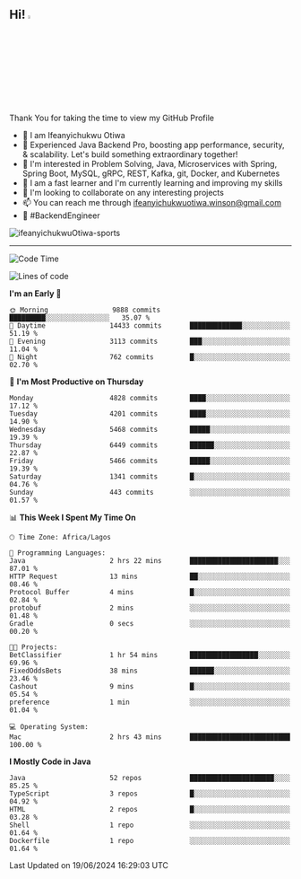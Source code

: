 <!-- BLOG-POST-LIST:START --><!-- BLOG-POST-LIST:END -->

## Hi! <img src="https://media.giphy.com/media/hvRJCLFzcasrR4ia7z/giphy.gif" width="4%"> 

Thank You for taking the time to view my GitHub Profile

- 👋 I am Ifeanyichukwu Otiwa
- 🚀 Experienced Java Backend Pro, boosting app performance, security, & scalability. Let's build something extraordinary together!
- 👀 I'm interested in Problem Solving, Java, Microservices with Spring, Spring Boot, MySQL, gRPC, REST, Kafka, git, Docker, and Kubernetes
- 🌱 I am a fast learner and I'm currently learning and improving my skills
- 💞️ I'm looking to collaborate on any interesting projects
- 📫 You can reach me through ifeanyichukwuotiwa.winson@gmail.com
- 🚀 #BackendEngineer

<p align="left" marginTop="10px"> <img src="https://komarev.com/ghpvc/?username=ifeanyichukwuOtiwa-sports&label=Profile%20views&color=0e75b6&style=for-the-badge" alt="ifeanyichukwuOtiwa-sports" /> </p>

***

<!--START_SECTION:waka-->
![Code Time](http://img.shields.io/badge/Code%20Time-2%2C611%20hrs%2044%20mins-blue)

![Lines of code](https://img.shields.io/badge/From%20Hello%20World%20I%27ve%20Written-7.3%20million%20lines%20of%20code-blue)

**I'm an Early 🐤** 

```text
🌞 Morning                9888 commits        █████████░░░░░░░░░░░░░░░░   35.07 % 
🌆 Daytime                14433 commits       █████████████░░░░░░░░░░░░   51.19 % 
🌃 Evening                3113 commits        ███░░░░░░░░░░░░░░░░░░░░░░   11.04 % 
🌙 Night                  762 commits         █░░░░░░░░░░░░░░░░░░░░░░░░   02.70 % 
```
📅 **I'm Most Productive on Thursday** 

```text
Monday                   4828 commits        ████░░░░░░░░░░░░░░░░░░░░░   17.12 % 
Tuesday                  4201 commits        ████░░░░░░░░░░░░░░░░░░░░░   14.90 % 
Wednesday                5468 commits        █████░░░░░░░░░░░░░░░░░░░░   19.39 % 
Thursday                 6449 commits        ██████░░░░░░░░░░░░░░░░░░░   22.87 % 
Friday                   5466 commits        █████░░░░░░░░░░░░░░░░░░░░   19.39 % 
Saturday                 1341 commits        █░░░░░░░░░░░░░░░░░░░░░░░░   04.76 % 
Sunday                   443 commits         ░░░░░░░░░░░░░░░░░░░░░░░░░   01.57 % 
```


📊 **This Week I Spent My Time On** 

```text
🕑︎ Time Zone: Africa/Lagos

💬 Programming Languages: 
Java                     2 hrs 22 mins       ██████████████████████░░░   87.01 % 
HTTP Request             13 mins             ██░░░░░░░░░░░░░░░░░░░░░░░   08.46 % 
Protocol Buffer          4 mins              █░░░░░░░░░░░░░░░░░░░░░░░░   02.84 % 
protobuf                 2 mins              ░░░░░░░░░░░░░░░░░░░░░░░░░   01.48 % 
Gradle                   0 secs              ░░░░░░░░░░░░░░░░░░░░░░░░░   00.20 % 

🐱‍💻 Projects: 
BetClassifier            1 hr 54 mins        █████████████████░░░░░░░░   69.96 % 
FixedOddsBets            38 mins             ██████░░░░░░░░░░░░░░░░░░░   23.46 % 
Cashout                  9 mins              █░░░░░░░░░░░░░░░░░░░░░░░░   05.54 % 
preference               1 min               ░░░░░░░░░░░░░░░░░░░░░░░░░   01.04 % 

💻 Operating System: 
Mac                      2 hrs 43 mins       █████████████████████████   100.00 % 
```

**I Mostly Code in Java** 

```text
Java                     52 repos            █████████████████████░░░░   85.25 % 
TypeScript               3 repos             █░░░░░░░░░░░░░░░░░░░░░░░░   04.92 % 
HTML                     2 repos             █░░░░░░░░░░░░░░░░░░░░░░░░   03.28 % 
Shell                    1 repo              ░░░░░░░░░░░░░░░░░░░░░░░░░   01.64 % 
Dockerfile               1 repo              ░░░░░░░░░░░░░░░░░░░░░░░░░   01.64 % 
```




 Last Updated on 19/06/2024 16:29:03 UTC
<!--END_SECTION:waka-->

<!--
<p align="center">
![trophy](https://github-profile-trophy.vercel.app/?username=ifeanyichukwuOtiwa-sports&theme=onedark) (https://github.com/ryo-ma/github-profile-trophy)
</p>
-->

<!---
ifeanyi-otiwa/ifeanyi-otiwa is a ✨ special ✨ repository because its `README.md` (this file) appears on your GitHub profile.
You can click the Preview link to take a look at your changes.
--->
